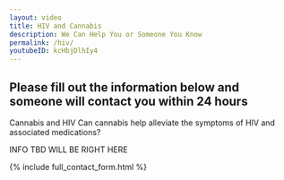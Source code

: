 ```yaml
---
layout: video
title: HIV and Cannabis
description: We Can Help You or Someone You Know
permalink: /hiv/
youtubeID: kcHbjDlhIy4
---
```


## Please fill out the information below and someone will contact you within 24 hours
Cannabis and HIV
Can cannabis help alleviate the symptoms of HIV and associated medications?


INFO TBD WILL BE RIGHT HERE

{% include full_contact_form.html %}